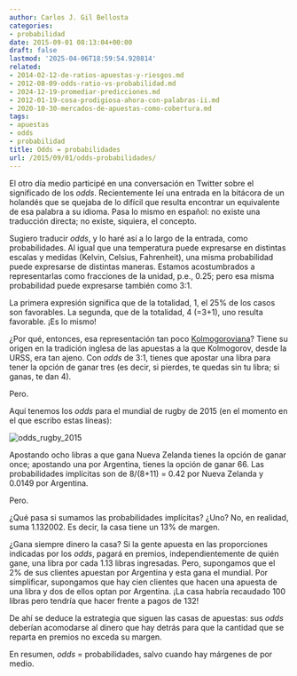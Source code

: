 ```yaml
---
author: Carlos J. Gil Bellosta
categories:
- probabilidad
date: 2015-09-01 08:13:04+00:00
draft: false
lastmod: '2025-04-06T18:59:54.920814'
related:
- 2014-02-12-de-ratios-apuestas-y-riesgos.md
- 2012-08-09-odds-ratio-vs-probabilidad.md
- 2024-12-19-promediar-predicciones.md
- 2012-01-19-cosa-prodigiosa-ahora-con-palabras-ii.md
- 2020-10-30-mercados-de-apuestas-como-cobertura.md
tags:
- apuestas
- odds
- probabilidad
title: Odds = probabilidades
url: /2015/09/01/odds-probabilidades/
---
```


El otro día medio participé en una conversación en Twitter sobre el significado de los _odds_. Recientemente leí una entrada en la bitácora de un holandés que se quejaba de lo difícil que resulta encontrar un equivalente de esa palabra a su idioma. Pasa lo mismo en español: no existe una traducción directa; no existe, siquiera, el concepto.

Sugiero traducir _odds_, y lo haré así a lo largo de la entrada, como probabilidades. Al igual que una temperatura puede expresarse en distintas escalas y medidas (Kelvin, Celsius, Fahrenheit), una misma probabilidad puede expresarse de distintas maneras. Estamos acostumbrados a representarlas como fracciones de la unidad, p.e., 0.25; pero esa misma probabilidad puede expresarse también como 3:1.

La primera expresión significa que de la totalidad, 1, el 25% de los casos son favorables. La segunda, que de la totalidad, 4 (=3+1), uno resulta favorable. ¡Es lo mismo!

¿Por qué, entonces, esa representación tan poco [Kolmogoroviana](http://plato.stanford.edu/entries/probability-interpret/#KolProCal)? Tiene su origen en la tradición inglesa de las apuestas a la que Kolmogorov, desde la URSS, era tan ajeno. Con _odds_ de 3:1, tienes que apostar una libra para tener la opción de ganar tres (es decir, si pierdes, te quedas sin tu libra; si ganas, te dan 4).

Pero.

Aquí tenemos los _odds_ para el mundial de rugby de 2015 (en el momento en el que escribo estas líneas):

![odds_rugby_2015](/wp-uploads/2015/08/odds_rugby_2015.png#center)

Apostando ocho libras a que gana Nueva Zelanda tienes la opción de ganar once; apostando una por Argentina, tienes la opción de ganar 66. Las probabilidades implícitas son de 8/(8+11) = 0.42 por Nueva Zelanda y 0.0149 por Argentina.

Pero.

¿Qué pasa si sumamos las probabilidades implícitas? ¿Uno? No, en realidad, suma 1.132002. Es decir, la casa tiene un 13% de margen.

¿Gana siempre dinero la casa? Si la gente apuesta en las proporciones indicadas por los _odds_, pagará en premios, independientemente de quién gane, una libra por cada 1.13 libras ingresadas. Pero, supongamos que el 2% de sus clientes apuestan por Argentina y esta gana el mundial. Por simplificar, supongamos que hay cien clientes que hacen una apuesta de una libra y dos de ellos optan por Argentina. ¡La casa habría recaudado 100 libras pero tendría que hacer frente a pagos de 132!

De ahí se deduce la estrategia que siguen las casas de apuestas: sus _odds_ deberían acomodarse al dinero que hay detrás para que la cantidad que se reparta en premios no exceda su margen.

En resumen, _odds_ = probabilidades, salvo cuando hay márgenes de por medio.